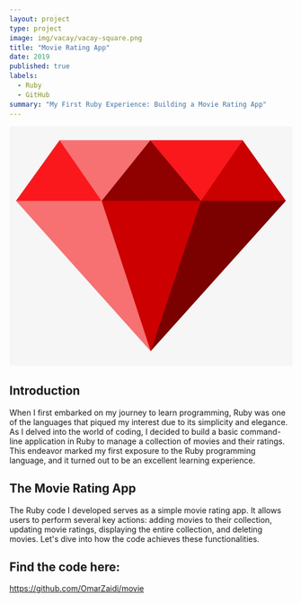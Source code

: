 ```yaml
---
layout: project
type: project
image: img/vacay/vacay-square.png
title: "Movie Rating App"
date: 2019
published: true
labels:
  - Ruby
  - GitHub
summary: "My First Ruby Experience: Building a Movie Rating App"
---
```


<img class="img-fluid" src="../img/ruby.png">

## Introduction

When I first embarked on my journey to learn programming, Ruby was one of the languages that piqued my interest due to its simplicity and elegance. As I delved into the world of coding, I decided to build a basic command-line application in Ruby to manage a collection of movies and their ratings. This endeavor marked my first exposure to the Ruby programming language, and it turned out to be an excellent learning experience.

## The Movie Rating App

The Ruby code I developed serves as a simple movie rating app. It allows users to perform several key actions: adding movies to their collection, updating movie ratings, displaying the entire collection, and deleting movies. Let's dive into how the code achieves these functionalities.
 
## Find the code here:
https://github.com/OmarZaidi/movie
